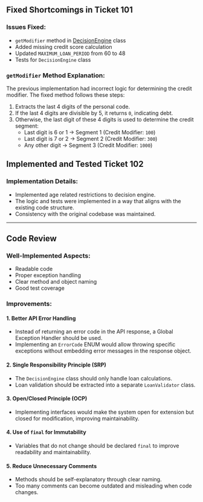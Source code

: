 ## Fixed Shortcomings in Ticket 101 

### Issues Fixed:
- `getModifier` method in [DecisionEngine](src/main/java/ee/taltech/inbankbackend/service/DecisionEngine.java) class
- Added missing credit score calculation
- Updated `MAXIMUM_LOAN_PERIOD` from 60 to 48
- Tests for `DecisionEngine` class

### `getModifier` Method Explanation:
The previous implementation had incorrect logic for determining the credit modifier. The fixed method follows these steps:

1. Extracts the last 4 digits of the personal code.
2. If the last 4 digits are divisible by 5, it returns `0`, indicating debt.
3. Otherwise, the last digit of these 4 digits is used to determine the credit segment:
    - Last digit is 6 or 1 → Segment 1 (Credit Modifier: `100`)
    - Last digit is 7 or 2 → Segment 2 (Credit Modifier: `300`)
    - Any other digit → Segment 3 (Credit Modifier: `1000`)

## Implemented and Tested Ticket 102

### Implementation Details:

- Implemented age related restrictions to decision engine.
- The logic and tests were implemented in a way that aligns with the existing code structure.
- Consistency with the original codebase was maintained.

---

## Code Review

### Well-Implemented Aspects:
- Readable code
- Proper exception handling
- Clear method and object naming
- Good test coverage

### Improvements:

#### 1. Better API Error Handling
- Instead of returning an error code in the API response, a Global Exception Handler should be used.
- Implementing an `ErrorCode` ENUM would allow throwing specific exceptions without embedding error messages in the response object.

#### 2. Single Responsibility Principle (SRP)
- The `DecisionEngine` class should only handle loan calculations.
- Loan validation should be extracted into a separate `LoanValidator` class.

#### 3. Open/Closed Principle (OCP)
- Implementing interfaces would make the system open for extension but closed for modification, improving maintainability.

#### 4. Use of `final` for Immutability
- Variables that do not change should be declared `final` to improve readability and maintainability.

#### 5. Reduce Unnecessary Comments
- Methods should be self-explanatory through clear naming.
- Too many comments can become outdated and misleading when code changes.


